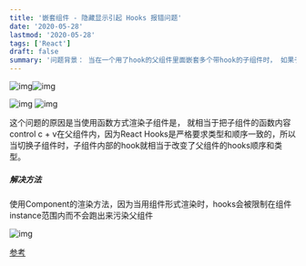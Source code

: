 ```yaml
---
title: '嵌套组件 - 隐藏显示引起 Hooks 报错问题'
date: '2020-05-28'
lastmod: '2020-05-28'
tags: ['React']
draft: false
summary: '问题背景： 当在一个用了hook的父组件里面嵌套多个带hook的子组件时， 如果子组件会根据条件隐藏显示，且使用函数的渲染子组件方式就会发生如下错误。'
---
```



<img src="https://kuimo-markdown-pic.oss-cn-hangzhou.aliyuncs.com/1588161949960-6defff68-6991-4a3a-ba4e-ddf1e8615cc1.png" alt="img"  />![img](https://intranetproxy.alipay.com/skylark/lark/0/2020/png/170125/1588161964698-7887c08b-592e-459e-90cc-6d87a68b464b.png#alt=undefined)

<img src="https://kuimo-markdown-pic.oss-cn-hangzhou.aliyuncs.com/1588161964698-7887c08b-592e-459e-90cc-6d87a68b464b.png" alt="img"  />

<img src="https://kuimo-markdown-pic.oss-cn-hangzhou.aliyuncs.com/1588161989961-0278ea3a-3335-45ff-a7d4-cb273c20b9a9.png" alt="img"  />

这个问题的原因是当使用函数方式渲染子组件是， 就相当于把子组件的函数内容control c + v在父组件内，因为React Hooks是严格要求类型和顺序一致的，所以当切换子组件时，子组件内部的hook就相当于改变了父组件的hooks顺序和类型。

##### 解决方法

使用Component的渲染方法，因为当用组件形式渲染时，hooks会被限制在组件instance范围内而不会跑出来污染父组件

<img src="https://kuimo-markdown-pic.oss-cn-hangzhou.aliyuncs.com/1588162012694-c414d994-beef-43f2-b052-ed0d7ad4fc24.png" alt="img"  />

[参考](https://kentcdodds.com/blog/dont-call-a-react-function-component)
